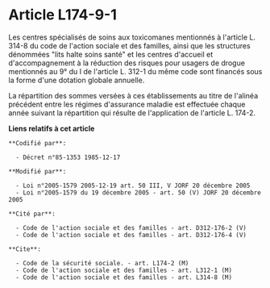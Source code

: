 # Article L174-9-1

Les centres spécialisés de soins aux toxicomanes mentionnés à l'article L. 314-8 du code de l'action sociale et des familles,
ainsi que les structures dénommées "lits halte soins santé" et les centres d'accueil et d'accompagnement à la réduction des
risques pour usagers de drogue mentionnés au 9° du I de l'article L. 312-1 du même code sont financés sous la forme d'une
dotation globale annuelle.

La répartition des sommes versées à ces établissements au titre de l'alinéa précédent entre les régimes d'assurance maladie
est effectuée chaque année suivant la répartition qui résulte de l'application de l'article L. 174-2.

**Liens relatifs à cet article**

	**Codifié par**:

	  - Décret n°85-1353 1985-12-17

	**Modifié par**:

	  - Loi n°2005-1579 2005-12-19 art. 50 III, V JORF 20 décembre 2005
	  - Loi n°2005-1579 du 19 décembre 2005 - art. 50 (V) JORF 20 décembre 2005

	**Cité par**:

	  - Code de l'action sociale et des familles - art. D312-176-2 (V)
	  - Code de l'action sociale et des familles - art. D312-176-4 (V)

	**Cite**:

	  - Code de la sécurité sociale. - art. L174-2 (M)
	  - Code de l'action sociale et des familles - art. L312-1 (M)
	  - Code de l'action sociale et des familles - art. L314-8 (M)
